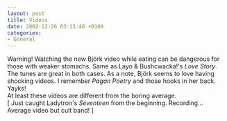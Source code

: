 ```yaml
---
layout: post
title: Videos
date: 2002-12-26 03:13:46 +0100
categories:
- General
---
```

<p>Warning! Watching the new Bj&ouml;rk video while eating can be dangerous for those with weaker stomachs. Same as Layo & Bushcwacka!'s <i>Love Story</i>. The tunes are great in both cases. As a note, Bj&ouml;rk seems to love having shocking videos. I remember <i>Pagan Poetry</i> and those hooks in her back. Yayks!<br />
At least these videos are different from the boring average.<br />
[ Just caught Ladytron's <i>Seventeen</i> from the beginning. Recording... Average video but cult band! ]</p>
